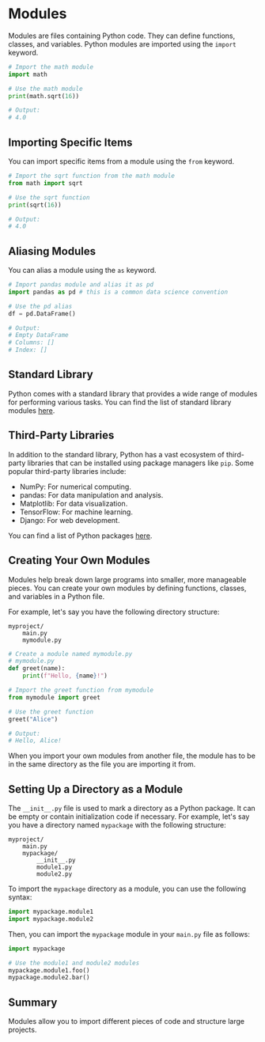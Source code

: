 # Modules

Modules are files containing Python code. They can define functions, classes, and variables. Python modules are imported using the `import` keyword.

```python
# Import the math module
import math

# Use the math module
print(math.sqrt(16))

# Output:
# 4.0
```

## Importing Specific Items

You can import specific items from a module using the `from` keyword.

```python
# Import the sqrt function from the math module
from math import sqrt

# Use the sqrt function
print(sqrt(16))

# Output:
# 4.0
```

## Aliasing Modules

You can alias a module using the `as` keyword.

```python
# Import pandas module and alias it as pd
import pandas as pd # this is a common data science convention

# Use the pd alias
df = pd.DataFrame()

# Output:
# Empty DataFrame
# Columns: []
# Index: []
```

## Standard Library

Python comes with a standard library that provides a wide range of modules for performing various tasks. You can find the list of standard library modules [here](https://docs.python.org/3/library/index.html).

## Third-Party Libraries

In addition to the standard library, Python has a vast ecosystem of third-party libraries that can be installed using package managers like `pip`. Some popular third-party libraries include:

- NumPy: For numerical computing.
- pandas: For data manipulation and analysis.
- Matplotlib: For data visualization.
- TensorFlow: For machine learning.
- Django: For web development.

You can find a list of Python packages [here](https://pypi.org/).

## Creating Your Own Modules

Modules help break down large programs into smaller, more manageable pieces. You can create your own modules by defining functions, classes, and variables in a Python file.

For example, let's say you  have the following directory structure:

```plaintext
myproject/
    main.py
    mymodule.py
```

```python title="mymodule.py"
# Create a module named mymodule.py
# mymodule.py
def greet(name):
    print(f"Hello, {name}!")
```

```python title="main.py"
# Import the greet function from mymodule
from mymodule import greet

# Use the greet function
greet("Alice")

# Output:
# Hello, Alice!
```

When you import your own modules from another file, the module has to be in the same directory as the file you are importing it from.

## Setting Up a Directory as a Module

The `__init__.py` file is used to mark a directory as a Python package. It can be empty or contain initialization code if necessary. For example, let's say you have a directory named `mypackage` with the following structure:

```plaintext
myproject/
    main.py
    mypackage/
        __init__.py
        module1.py
        module2.py
```

To import the `mypackage` directory as a module, you can use the following syntax:

```python title="__init__.py"
import mypackage.module1
import mypackage.module2
```

Then, you can import the `mypackage` module in your `main.py` file as follows:

```python title="main.py"
import mypackage

# Use the module1 and module2 modules
mypackage.module1.foo()
mypackage.module2.bar()
```

## Summary

Modules allow you to import different pieces of code and structure large projects.
